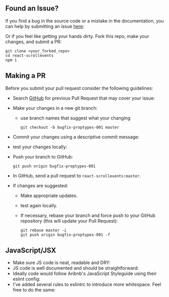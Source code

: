 ## Found an Issue?
If you find a bug in the source code or a mistake in the documentation, you can
help by submitting an issue [here](https://github.com/wjames111/react-scrollevents/issues):

Or if you feel like getting your hands dirty. Fork this repo, make your changes, and submit a PR:

```shell
git clone <your_forked_repo>
cd react-scrollevents
npm i
```

## Making a PR

Before you submit your pull request consider the following guidelines:

* Search [GitHub](https://github.com/wjames111/react-scrollevents/pulls) for previous Pull Request that may cover your issue:

* Make your changes in a new git branch:
  * use branch names that suggest what your changing

     ```shell
     git checkout -b bugfix-proptypes-001 master
     ```

* Commit your changes using a descriptive commit message:

* test your changes locally:

* Push your branch to GitHub:

    ```shell
    git push origin bugfix-proptypes-001
    ```

* In GitHub, send a pull request to `react-scrollevents:master`.

* If changes are suggested:
  * Make appropriate updates.
  * test again locally.
  * If necessary, rebase your branch and force push to your GitHub repository (this will update your Pull Request):

    ```shell
    git rebase master -i
    git push origin bugfix-proptypes-001 -f
    ```

## JavaScript/JSX
* Make sure JS code is neat, readable and DRY:
* JS code is well documented and should be straightforward:
* Ideally code would follow Aribnb's JavaScript Styleguide using their eslint config:
* I've added several rules to eslintrc to introduce more whitespace. Feel free to do the same:


